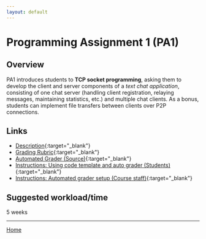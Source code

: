 ```yaml
---
layout: default
---
```


# Programming Assignment 1 (PA1)
## Overview
PA1 introduces students to **TCP socket programming**, asking them to develop the client and server components of a _text chat application_, consisting of one chat server (handling client registration, relaying messages, maintaining statistics, etc.) and multiple chat clients. As a bonus, students can implement file transfers between clients over P2P connections.

## Links
* [Description](https://goo.gl/bqf2E1){:target="_blank"}
* [Grading Rubric](https://goo.gl/UAVWgY){:target="_blank"}
* [Automated Grader (Source)](https://github.com/cse4589/cse4589-pa1){:target="_blank"}
* [Instructions: Using code template and auto grader (Students)](https://goo.gl/L2kgb5){:target="_blank"}
* [Instructions: Automated grader setup (Course staff)](https://github.com/cse4589/cse4589-pa1/blob/master/README.md){:target="_blank"}

## Suggested workload/time
5 weeks

***

[Home](/)
